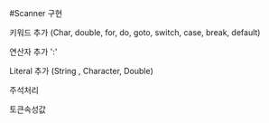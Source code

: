 #Scanner 구현

키워드 추가 (Char, double, for, do, goto, switch, case, break, default)

연산자 추가 ':'

Literal 추가 (String , Character, Double)

주석처리 

토큰속성값

